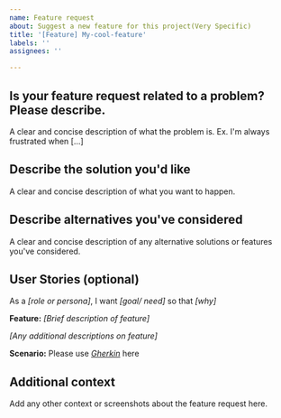 ```yaml
---
name: Feature request
about: Suggest a new feature for this project(Very Specific)
title: '[Feature] My-cool-feature'
labels: ''
assignees: ''

---
```


## Is your feature request related to a problem? Please describe.
A clear and concise description of what the problem is. Ex. I'm always frustrated when [...]

## Describe the solution you'd like
A clear and concise description of what you want to happen.

## Describe alternatives you've considered
A clear and concise description of any alternative solutions or features you've considered.

## User Stories (optional)

As a _[role or persona]_, I want _[goal/ need]_ so that _[why]_

**Feature:** _[Brief description of feature]_

_[Any additional descriptions on feature]_

**Scenario:** Please use _[Gherkin](https://cucumber.io/docs/gherkin/reference/)_ here

## Additional context
Add any other context or screenshots about the feature request here.
